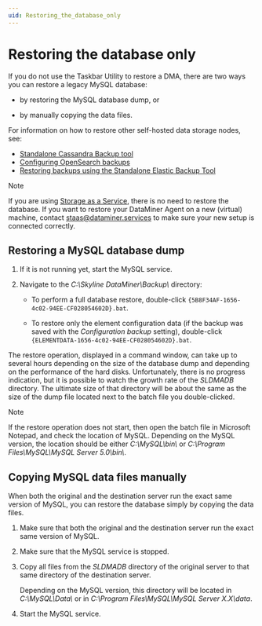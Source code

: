 ```yaml
---
uid: Restoring_the_database_only
---
```


# Restoring the database only

If you do not use the Taskbar Utility to restore a DMA, there are two ways you can restore a legacy MySQL database:

- by restoring the MySQL database dump, or

- by manually copying the data files.

For information on how to restore other self-hosted data storage nodes, see:

- [Standalone Cassandra Backup tool](xref:Standalone_Cassandra_Backup_Tool)
- [Configuring OpenSearch backups](xref:Configuring_OpenSearch_Backups)
- [Restoring backups using the Standalone Elastic Backup Tool](xref:Configuring_Elasticsearch_backups_Windows)

> [!NOTE]
> If you are using [Storage as a Service](xref:STaaS), there is no need to restore the database. If you want to restore your DataMiner Agent on a new (virtual) machine, contact <staas@dataminer.services> to make sure your new setup is connected correctly.

## Restoring a MySQL database dump

1. If it is not running yet, start the MySQL service.

1. Navigate to the *C:\\Skyline DataMiner\\Backup\\* directory:

   - To perform a full database restore, double-click `{5B8F34AF-1656-4c02-94EE-CF028054602D}.bat`.

   - To restore only the element configuration data (if the backup was saved with the *Configuration backup* setting), double-click `{ELEMENTDATA-1656-4c02-94EE-CF028054602D}.bat`.

The restore operation, displayed in a command window, can take up to several hours depending on the size of the database dump and depending on the performance of the hard disks. Unfortunately, there is no progress indication, but it is possible to watch the growth rate of the *SLDMADB* directory. The ultimate size of that directory will be about the same as the size of the dump file located next to the batch file you double-clicked.

> [!NOTE]
> If the restore operation does not start, then open the batch file in Microsoft Notepad, and check the location of MySQL. Depending on the MySQL version, the location should be either *C:\\MySQL\\bin\\* or *C:\\Program Files\\MySQL\\MySQL Server 5.0\\bin\\*.

## Copying MySQL data files manually

When both the original and the destination server run the exact same version of MySQL, you can restore the database simply by copying the data files.

1. Make sure that both the original and the destination server run the exact same version of MySQL.

2. Make sure that the MySQL service is stopped.

3. Copy all files from the *SLDMADB* directory of the original server to that same directory of the destination server.

    Depending on the MySQL version, this directory will be located in *C:\\MySQL\\Data\\* or in *C:\\Program Files\\MySQL\\MySQL Server X.X\\data*.

4. Start the MySQL service.
